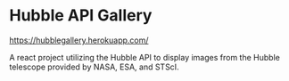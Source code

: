 # Hubble API Gallery

https://hubblegallery.herokuapp.com/

A react project utilizing the Hubble API to display images from the Hubble telescope provided by NASA, ESA, and STScI.
